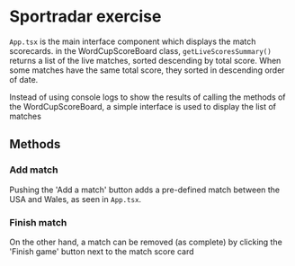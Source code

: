 # Sportradar exercise


`App.tsx` is the main interface component which displays the match scorecards. in the WordCupScoreBoard class, `getLiveScoresSummary()` returns a list of the live matches, sorted descending by total score. When some matches have the same total score, they sorted in descending order of date.


Instead of using console logs to show the results of calling the methods of the WordCupScoreBoard, a simple interface is used to display the list of matches

## Methods
### Add match
Pushing the 'Add a match' button adds a pre-defined match between the USA and Wales, as seen in `App.tsx`.

### Finish match
On the other hand, a match can be removed (as complete) by clicking the 'Finish game' button next to the match score card 


